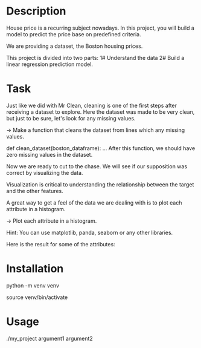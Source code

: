 # Description

House price is a recurring subject nowadays. In this project, you will build a model to predict the price base on predefined criteria.

We are providing a dataset, the Boston housing prices.

This project is divided into two parts: 1# Understand the data 2# Build a linear regression prediction model.

# Task

Just like we did with Mr Clean, cleaning is one of the first steps after receiving a dataset to explore. Here the dataset was made to be very clean, but just to be sure, let's look for any missing values.

→ Make a function that cleans the dataset from lines which any missing values.

def clean_dataset(boston_dataframe):
	...
After this function, we should have zero missing values in the dataset.

Now we are ready to cut to the chase. We will see if our supposition was correct by visualizing the data.

Visualization is critical to understanding the relationship between the target and the other features.

A great way to get a feel of the data we are dealing with is to plot each attribute in a histogram.

→ Plot each attribute in a histogram.

Hint: You can use matplotlib, panda, seaborn or any other libraries.

Here is the result for some of the attributes:

# Installation

python -m venv venv

source venv/bin/activate

# Usage

./my_project argument1 argument2